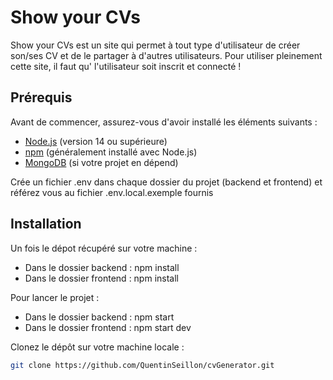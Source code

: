 # Show your CVs

Show your CVs est un site qui permet à tout type d'utilisateur de créer son/ses CV et de le partager à d'autres utilisateurs.
Pour utiliser pleinement cette site, il faut qu' l'utilisateur soit inscrit et connecté !

## Prérequis

Avant de commencer, assurez-vous d'avoir installé les éléments suivants :

- [Node.js](https://nodejs.org/) (version 14 ou supérieure)
- [npm](https://www.npmjs.com/) (généralement installé avec Node.js)
- [MongoDB](https://www.mongodb.com/) (si votre projet en dépend)

Crée un fichier .env dans chaque dossier du projet (backend et frontend) et référez vous au fichier .env.local.exemple fournis

## Installation

Un fois le dépot récupéré sur votre machine : 

- Dans le dossier backend : npm install
- Dans le dossier frontend : npm install

Pour lancer le projet : 

- Dans le dossier backend : npm start
- Dans le dossier frontend : npm start dev

Clonez le dépôt sur votre machine locale :

```bash
git clone https://github.com/QuentinSeillon/cvGenerator.git